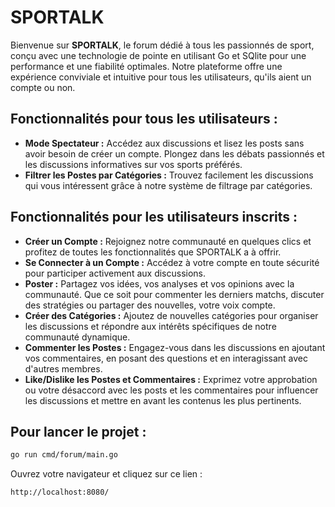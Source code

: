 # SPORTALK
Bienvenue sur **SPORTALK**, le forum dédié à tous les passionnés de sport, conçu avec une technologie de pointe en utilisant Go et SQlite pour une performance et une fiabilité optimales. Notre plateforme offre une expérience conviviale et intuitive pour tous les utilisateurs, qu'ils aient un compte ou non.

## Fonctionnalités pour tous les utilisateurs :
- **Mode Spectateur :** Accédez aux discussions et lisez les posts sans avoir besoin de créer un compte. Plongez dans les débats passionnés et les discussions informatives sur vos sports préférés.
- **Filtrer les Postes par Catégories :** Trouvez facilement les discussions qui vous intéressent grâce à notre système de filtrage par catégories.

## Fonctionnalités pour les utilisateurs inscrits :
- **Créer un Compte :** Rejoignez notre communauté en quelques clics et profitez de toutes les fonctionnalités que SPORTALK a à offrir.
- **Se Connecter à un Compte :** Accédez à votre compte en toute sécurité pour participer activement aux discussions.
- **Poster :** Partagez vos idées, vos analyses et vos opinions avec la communauté. Que ce soit pour commenter les derniers matchs, discuter des stratégies ou partager des nouvelles, votre voix compte.
- **Créer des Catégories :** Ajoutez de nouvelles catégories pour organiser les discussions et répondre aux intérêts spécifiques de notre communauté dynamique.
- **Commenter les Postes :** Engagez-vous dans les discussions en ajoutant vos commentaires, en posant des questions et en interagissant avec d'autres membres.
- **Like/Dislike les Postes et Commentaires :** Exprimez votre approbation ou votre désaccord avec les posts et les commentaires pour influencer les discussions et mettre en avant les contenus les plus pertinents.

## Pour lancer le projet :
```sh
go run cmd/forum/main.go
```
Ouvrez votre navigateur et cliquez sur ce lien :
```sh
http://localhost:8080/
```
